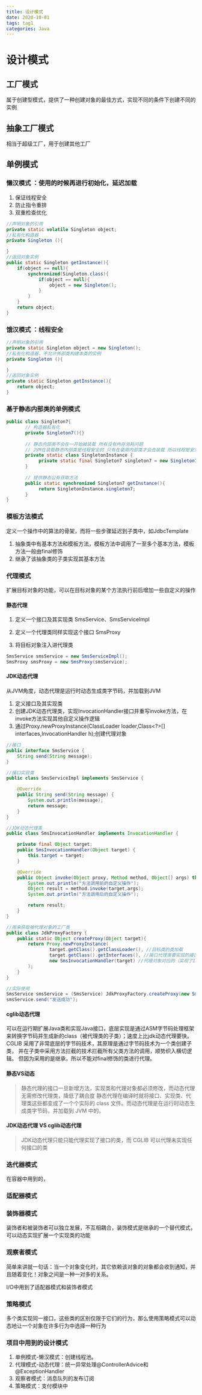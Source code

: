 ```yaml
---
title: 设计模式
date: 2020-10-01
tags: tag1
categories: Java
---
```

# 设计模式

## 工厂模式
属于创建型模式，提供了一种创建对象的最佳方式，实现不同的条件下创建不同的实例

## 抽象工厂模式
相当于超级工厂，用于创建其他工厂


## 单例模式

### 懒汉模式 ：使用的时候再进行初始化，延迟加载

1. 保证线程安全
2. 防止指令重排
3. 双重检查优化

```java
//声明对象的引用
private static volatile Singleton object;
//私有化构造器
private Singleton (){

}
//返回对象实例
public static Singleton getInstance(){
	if(object == null){
		synchronized(Singleton.class){
			if(object == null){
				object = new Singleton();
			}
		}
	}
	return object;
}

```
### 饿汉模式 ：线程安全

```java
//声明对象的引用
private static Singleton object = new Singleton();
//私有化构造器，不允许外部类构建本类的实例
private Singleton (){

}
//返回对象实例
private static Singleton getInstance(){
	return object;
}
```

### 基于静态内部类的单例模式
```java
public class Singleton7{
       // 构造器私有化       
	   private Singleton7(){}    
	   
	   // 静态内部类不会在一开始被装载 所有没有内存消耗问题       
	   // JVM在装载静态内部类是线程安全的 只有在使用内部类才会去装载 所以线程是安全的       
	   private static class SingletonInstance {           
			private static final Singleton7 singleton7 = new Singleton7();
       }
       
	   // 提供静态公有获取方法       
	   public static synchronized Singleton7 getInstance(){           
			return SingletonInstance.singleton7;      
	   }
}
```

### 模板方法模式
定义一个操作中的算法的骨架，而将一些步骤延迟到子类中，如JdbcTemplate  

1. 抽象类中有基本方法和模板方法，模板方法中调用了一至多个基本方法，模板方法一般由final修饰
2. 继承了该抽象类的子类实现其基本方法


### 代理模式
扩展目标对象的功能，可以在目标对象的某个方法执行前后增加一些自定义的操作

#### 静态代理
1. 定义一个接口及其实现类  SmsService、SmsServiceImpl
2. 定义一个代理类同样实现这个接口 SmsProxy

3. 将目标对象注入进代理类 
```java
SmsService smsService = new SmsServiceImpl();
SmsProxy smsProxy = new SmsProxy(smsService);
```

#### JDK动态代理
从JVM角度，动态代理是运行时动态生成类字节码，并加载到JVM
1. 定义接口及其实现类
2. 创建JDK动态代理类，实现InvocationHandler接口并重写invoke方法，在invoke方法实现其他自定义操作逻辑
3. 通过Proxy.newProxyInstance(ClassLoader loader,Class<?>[] interfaces,InvocationHandler h);创建代理对象

```java
//接口
public interface SmsService {
    String send(String message);
}

//接口实现类
public class SmsServiceImpl implements SmsService {

    @Override
    public String send(String message) {
        System.out.println(message);
        return message;
    }
}

//JDK动态代理类
public class SmsInvocationHandler implements InvocationHandler {

    private final Object target;
    public SmsInvocationHandler(Object target) {
        this.target = target;
    }

    @Override
    public Object invoke(Object proxy, Method method, Object[] args) throws Throwable {
        System.out.println("方法调用前的自定义操作");
        Object result = method.invoke(target,args);
        System.out.println("方法调用后的自定义操作");

        return result;
    }
}

//用来获取被代理对象的工厂类
public class JdkProxyFactory {
    public static Object createProxy(Object target){
        return Proxy.newProxyInstance(
                target.getClass().getClassLoader(), //目标类的类加载
                target.getClass().getInterfaces(), //接口代理类要实现的接口列表
                new SmsInvocationHandler(target) //代理对象对应的（实现了InvocationHandler接口的）代理类
        );
    }
}

//实际使用
SmsService smsService = (SmsService) JdkProxyFactory.createProxy(new SmsServiceImpl());
smsService.send("发送成功");

```

#### cglib动态代理
可以在运行期扩展Java类和实现Java接口，底层实现是通过ASM字节码处理框架来转换字节码并生成新的class（被代理类的子类）；速度上比jdk动态代理要快。
CGLIB 采用了非常底层的字节码技术，其原理是通过字节码技术为一个类创建子类，
并在子类中采用方法拦截的技术拦截所有父类方法的调用，顺势织入横切逻辑。
但因为采用的是继承，所以不能对final修饰的类进行代理。

#### 静态VS动态
> 静态代理的接口一旦新增方法，实现类和代理对象都必须修改，而动态代理无需修改代理类，降低了耦合度
> 静态代理在编译时就将接口、实现类、代理类这些都变成了一个个实际的 class 文件。而动态代理是在运行时动态生成类字节码，并加载到 JVM 中的。
#### JDK动态代理 VS cglib动态代理
> JDK动态代理只能只能代理实现了接口的类，而 CGLIB 可以代理未实现任何接口的类


### 迭代器模式
在容器中用到的，


### 适配器模式

### 装饰器模式
装饰者和被装饰者可以独立发展，不互相耦合，装饰模式是继承的一个替代模式，可以动态实现扩展一个实现类的功能

### 观察者模式
简单来讲就一句话：当一个对象变化时，其它依赖该对象的对象都会收到通知，并且随着变化！对象之间是一种一对多的关系。

I/O中用到了适配器模式和装饰者模式

### 策略模式
多个类实现同一接口，这些类的区别仅限于它们的行为，那么使用策略模式可以动态地让一个对象在许多行为中选择一种行为


### 项目中用到的设计模式
1. 单例模式-懒汉模式：创建线程池。
3. 代理模式-动态代理：统一异常处理@ControllerAdvice和@ExceptionHandler
4. 观察者模式：消息队列的发布订阅
5. 策略模式：支付模块中

































